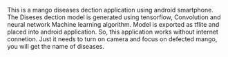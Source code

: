 This is a mango diseases dection application using android smartphone. The Diseses dection model is generated using tensorflow, Convolution and neural network Machine learning algorithm. Model is exported as tflite and placed into android application.   So, this application works without internet connetion. Just it needs to turn on camera and focus on defected mango, you will get the name of diseases.
